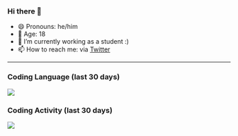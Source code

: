 ### Hi there 👋

- 😄 Pronouns: he/him
- 🎉 Age: 18
- 🔭 I’m currently working as a student :)
- 📫 How to reach me: via [Twitter](https://twitter.com/nilsbtr)

---

### Coding Language (last 30 days)

<a href="https://wakatime.com"><img src="https://wakatime.com/share/@nilsbtr/71b3f35b-528f-45f3-add8-36cb3578864c.png" /></a>

### Coding Activity (last 30 days)

<a href="https://wakatime.com"><img src="https://wakatime.com/share/@nilsbtr/07bc7b18-3dd5-47b9-85c3-76a90f11e240.png" /></a>
